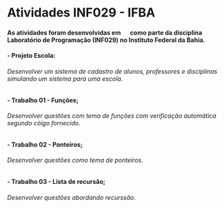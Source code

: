 # Atividades INF029 - IFBA
#### As atividades foram desenvolvidas em  <img src="https://cdn.jsdelivr.net/gh/devicons/devicon/icons/c/c-line.svg" width="15" height="15"/> como parte da disciplina Laboratório de Programação (INF029) no Instituto Federal da Bahia. 
#### - Projeto Escola:
###### Desenvolver um sistema de cadastro de alunos, professores e disciplinas simulando um sistema para uma escola.
#### - Trabalho 01 - Funções;
###### Desenvolver questões com tema de funções com verificação automática segundo cóigo fornecido.
#### - Trabalho 02 - Ponteiros;
###### Desenvolver questões como tema de ponteiros.
#### - Trabalho 03 - Lista de recursão;
###### Desenvolver questões abordando recurssão.
